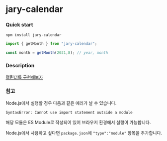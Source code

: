 # jary-calendar

### Quick start

```shell
npm install jary-calendar
```

```js
import { getMonth } from "jary-calendar";

const month = getMonth(2021,8); // year, month

```

### Description

[캘린더를 구현해보자](https://velog.io/@jary/%EC%BA%98%EB%A6%B0%EB%8D%94%EB%A5%BC-%EA%B5%AC%ED%98%84%ED%95%B4%EB%B3%B4%EC%9E%90)

### 참고
Node.js에서 실행할 경우 다음과 같은 에러가 날 수 있습니다.
```
SyntaxError: Cannot use import statement outside a module
```
해당 모듈은 ES Module로 작성되어 있어 브라우저 환경에서 실행이 가능합니다.

Node.js에서 사용하고 싶다면 `package.json`에 `"type":"module"` 항목을 추가합니다.